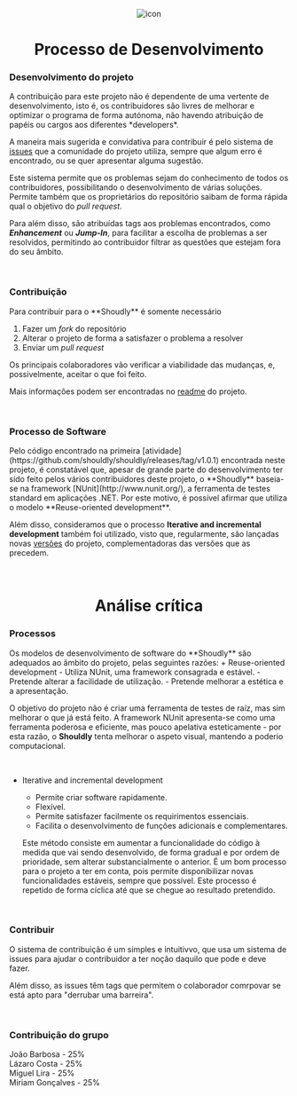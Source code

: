 <p align="center">
  <img src="https://github.com/bmpj13/shouldly/blob/master/ESOF/resources/images/ShouldlyLogo.png" alt="icon">
</p>
<h1 align="center">Processo de Desenvolvimento</h1>

<h3>Desenvolvimento do projeto</h3>
A contribuição para este projeto não é dependente de uma vertente de desenvolvimento, isto é, os contribuidores
são livres de melhorar e optimizar o programa de forma autónoma, não havendo atribuição de papéis ou cargos aos diferentes *developers*.

A maneira mais sugerida e convidativa para contribuir é pelo sistema de [issues](https://github.com/shouldly/shouldly/issues)
que a comunidade do projeto utiliza, sempre que algum erro é encontrado, ou se quer apresentar alguma sugestão.

Este sistema permite que os problemas sejam do conhecimento de todos os contribuidores, possibilitando o desenvolvimento de 
várias soluções. Permite também que os proprietários do repositório saibam de forma rápida qual o objetivo do *pull request*.

Para além disso, são atribuídas tags aos problemas encontrados, como **_Enhancement_** ou **_Jump-In_**, 
para facilitar a escolha de problemas a ser resolvidos, permitindo ao contribuidor filtrar as questões 
que estejam fora do seu âmbito.

<br>

<h3>Contribuição</h3>
Para contribuir para o **Shoudly** é somente necessário

1. Fazer um *fork* do repositório
2. Alterar o projeto de forma a satisfazer o problema a resolver
3. Enviar um *pull request*

Os principais colaboradores vão verificar a viabilidade das mudanças, e, 
possivelmente, aceitar o que foi feito.

Mais informações podem ser encontradas no [readme](https://github.com/shouldly/shouldly#contributing) do projeto.

<br>

<h3>Processo de Software</h3>
Pelo código encontrado na primeira [atividade](https://github.com/shouldly/shouldly/releases/tag/v1.0.1) 
encontrada neste projeto, é constatável que, apesar de grande parte do desenvolvimento ter sido feito
pelos vários contribuidores deste projeto, o **Shoudly** baseia-se na framework [NUnit](http://www.nunit.org/), 
a ferramenta de testes standard em aplicações .NET. Por este motivo, é possível afirmar que utiliza 
o modelo **Reuse-oriented development**.

Além disso, consideramos que o processo **Iterative and incremental development** também foi utilizado, visto que, regularmente, são lançadas novas [versões](https://github.com/shouldly/shouldly/releases) do projeto, complementadoras das versões que as precedem.

<br>

<h1 align="center">Análise crítica</h1>
<h3>Processos</h3>
Os modelos de desenvolvimento de software do **Shoudly** são adequados ao âmbito do projeto, pelas seguintes razões:
+ Reuse-oriented development
  - Utiliza NUnit, uma framework consagrada e estável.
  - Pretende alterar a facilidade de utilização. 
  - Pretende melhorar a estética e a apresentação.
  
  O objetivo do projeto não é criar uma ferramenta de testes de raíz, mas sim melhorar o que já está feito. A framework NUnit
apresenta-se como uma ferramenta poderosa e eficiente, mas pouco apelativa esteticamente - por esta razão, o **Shouldly** 
tenta melhorar o aspeto visual, mantendo a poderio computacional.

<br>
  
+ Iterative and incremental development
  - Permite criar software rapidamente.
  - Flexível.
  - Permite satisfazer facilmente os requirimentos essenciais.
  - Facilita o desenvolvimento de funções adicionais e complementares.
  
  Este método consiste em aumentar a funcionalidade do código à medida que vai sendo desenvolvido, de forma gradual e por ordem de prioridade, sem alterar substancialmente o anterior. É um bom processo para o projeto a ter em conta, pois permite disponibilizar novas funcionalidades estáveis, sempre que possível. Este processo é repetido de forma cíclica até que se chegue ao resultado pretendido. 
 
 <br>

<h3>Contribuir</h3>

O sistema de contribuição é um simples e intuitivvo, que usa um sistema de issues para ajudar o contribuidor a ter noção daquilo que pode e deve fazer.

Além disso, as issues têm tags que permitem o colaborador comrpovar se está apto para "derrubar uma barreira".

<br>

<h3>Contribuição do grupo</h3>

João Barbosa - 25% <br>
Lázaro Costa - 25% <br> 
Miguel Lira - 25% <br>
Miriam Gonçalves - 25%
